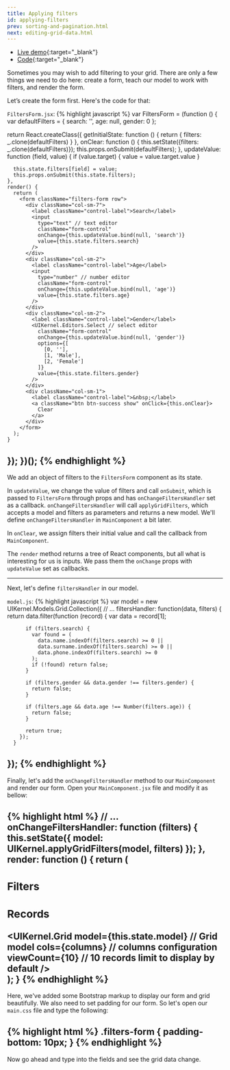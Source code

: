 ```yaml
---
title: Applying filters
id: applying-filters
prev: sorting-and-pagination.html
next: editing-grid-data.html
---
```

* [Live demo](/examples/applying-filters/){:target="_blank"}
* [Code]({{site.github}}_site/examples/applying-filters){:target="_blank"}

Sometimes you may wish to add filtering to your grid.
There are only a few things we need to do here: create a form, teach our model to work with filters, and render the form.

Let’s create the form first. Here's the code for that:

`FiltersForm.jsx`:
{% highlight javascript %}
var FiltersForm = (function () {
  var defaultFilters = {
    search: '',
    age: null,
    gender: 0
  };

  return React.createClass({
    getInitialState: function () {
      return {
        filters: _.clone(defaultFilters)
      }
    },
    onClear: function () {
      this.setState({filters: _.clone(defaultFilters)});
      this.props.onSubmit(defaultFilters);
    },
    updateValue: function (field, value) {
      if (value.target) {
        value = value.target.value
      }

      this.state.filters[field] = value;
      this.props.onSubmit(this.state.filters);
    },
    render() {
      return (
        <form className="filters-form row">
          <div className="col-sm-7">
            <label className="control-label">Search</label>
            <input
              type="text" // text editor
              className="form-control"
              onChange={this.updateValue.bind(null, 'search')}
              value={this.state.filters.search}
            />
          </div>
          <div className="col-sm-2">
            <label className="control-label">Age</label>
            <input
              type="number" // number editor
              className="form-control"
              onChange={this.updateValue.bind(null, 'age')}
              value={this.state.filters.age}
            />
          </div>
          <div className="col-sm-2">
            <label className="control-label">Gender</label>
            <UIKernel.Editors.Select // select editor
              className="form-control"
              onChange={this.updateValue.bind(null, 'gender')}
              options={[
                [0, ''],
                [1, 'Male'],
                [2, 'Female']
              ]}
              value={this.state.filters.gender}
            />
          </div>
          <div className="col-sm-1">
            <label className="control-label">&nbsp;</label>
            <a className="btn btn-success show" onClick={this.onClear}>
              Clear
            </a>
          </div>
        </form>
      );
    }
  });
})();
{% endhighlight %}
---
We add an object of filters to the `FiltersForm` component as its state.

In `updateValue`, we change the value of filters and call `onSubmit`,
which is passed to `FiltersForm` through props and has `onChangeFiltersHandler` set as a callback.
`onChangeFiltersHandler` will call `applyGridFilters`, which accepts a model and filters as parameters and returns a new model.
We'll define `onChangeFiltersHandler` in `MainComponent` a bit later.

In `onClear`, we assign filters their initial value and call the callback from  `MainComponent`.

The `render` method returns a tree of React components, but all what is interesting for us is inputs.
We pass them the `onChange` props with `updateValue` set as callbacks.

---

Next, let's define `filtersHandler` in our model.

`model.js`:
{% highlight javascript %}
var model = new UIKernel.Models.Grid.Collection({
  // ...
  filtersHandler: function(data, filters) {
        return data.filter(function (record) {
          var data = record[1];

          if (filters.search) {
            var found = (
              data.name.indexOf(filters.search) >= 0 ||
              data.surname.indexOf(filters.search) >= 0 ||
              data.phone.indexOf(filters.search) >= 0
            );
            if (!found) return false;
          }

          if (filters.gender && data.gender !== filters.gender) {
            return false;
          }

          if (filters.age && data.age !== Number(filters.age)) {
            return false;
          }

          return true;
        });
      }
});
{% endhighlight %}
---

Finally, let's add the `onChangeFiltersHandler` method to our `MainComponent` and render our form. Open your `MainComponent.jsx` file and modify it as bellow:

{% highlight html %}
// ...
onChangeFiltersHandler: function (filters) {
  this.setState({
    model: UIKernel.applyGridFilters(model, filters)
  });
},
render: function () {
  return (
    <div className="container">
      <div className="panel panel-primary">
        <div className="panel-heading">
          <h3 className="panel-title">Filters</h3>
        </div>
        <div className="panel-body">
          <FiltersForm
            onSubmit={this.onChangeFiltersHandler}
          />
        </div>
      </div>
      <div className="panel panel-info">
        <div className="panel-heading">
          <h3 className="panel-title">Records</h3>
        </div>
        <UIKernel.Grid
          model={this.state.model} // Grid model
          cols={columns} // columns configuration
          viewCount={10} // 10 records limit to display by default
        />
      </div>
    </div>
  );
}
{% endhighlight %}
---

Here, we've added some Bootstrap markup to display our form and grid beautifully.
We also need to set padding for our form. So let's open our `main.css` file and type the following:

{% highlight html %}
.filters-form {
    padding-bottom: 10px;
}
{% endhighlight %}
---

Now go ahead and type into the fields and see the grid data change.